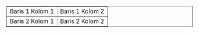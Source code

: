 <table border="1">
        <tr>
            <td>Baris 1 Kolom 1</td>
            <td>Baris 1 Kolom 2</td>
        </tr>
        <tr>
            <td>Baris 2 Kolom 1</td>
            <td>Baris 2 Kolom 2</td>
        </tr>
    </table>
